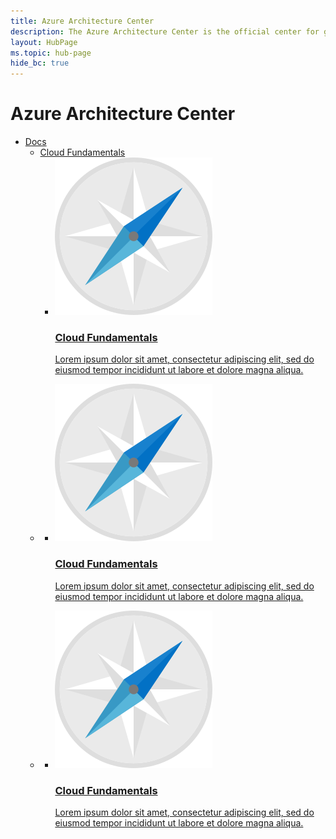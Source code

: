 ```yaml
---
title: Azure Architecture Center
description: The Azure Architecture Center is the official center for guidance, blueprints, patterns, and best practices for building solutions with Microsoft Azure. It is curated by the Microsoft patterns & practices team.
layout: HubPage
ms.topic: hub-page
hide_bc: true
---
```


<div id="main" class="v2">
    <div class="container">
        <h1>Azure Architecture Center</h1>
        <ul class="pivots">
            <li>
                <a data-default="true" href="#architecture">Docs</a>
                <ul id="architecture">
                    <li>
                        <a href="#arch1">Cloud Fundamentals<a>
                        <ul id="arch1" class="cardsF">
                            <li>
                                <a href="./cloud-fundamentals/index.md" title="Cloud Fundamentals">
                                    <div class="cardSize">
                                        <div class="cardPadding">
                                            <div class="card">
                                                <div class="cardImageOuter">
                                                    <div class="cardImage">
                                                        <img src="./cloud-fundamentals/_images/a3g-logo.svg" alt="" />
                                                    </div>
                                                </div>
                                                <div class="cardText">
                                                    <h3>Cloud Fundamentals</h3>
                                                    <p>Lorem ipsum dolor sit amet, consectetur adipiscing elit, sed do eiusmod tempor incididunt ut labore et dolore magna aliqua.</p>
                                                </div>
                                            </div>
                                        </div>
                                    </div>
                                </a>
                            </li>
                        </ul>
                    </li>
                    <li>
                        <a href="#arch2"><a>
                        <ul id="arch2" class="cardsF">
                            <li>
                                <a href="./cloud-fundamentals/index.md" title="Cloud Fundamentals">
                                    <div class="cardSize">
                                        <div class="cardPadding">
                                            <div class="card">
                                                <div class="cardImageOuter">
                                                    <div class="cardImage">
                                                        <img src="./cloud-fundamentals/_images/a3g-logo.svg" alt="" />
                                                    </div>
                                                </div>
                                                <div class="cardText">
                                                    <h3>Cloud Fundamentals</h3>
                                                    <p>Lorem ipsum dolor sit amet, consectetur adipiscing elit, sed do eiusmod tempor incididunt ut labore et dolore magna aliqua.</p>
                                                </div>
                                            </div>
                                        </div>
                                    </div>
                                </a>
                            </li>
                        </ul>
                    </li>
                    <li>
                        <a href="#arch3"><a>
                        <ul id="arch3" class="cardsF">
                            <li>
                                <a href="./cloud-fundamentals/index.md" title="Cloud Fundamentals">
                                    <div class="cardSize">
                                        <div class="cardPadding">
                                            <div class="card">
                                                <div class="cardImageOuter">
                                                    <div class="cardImage">
                                                        <img src="./cloud-fundamentals/_images/a3g-logo.svg" alt="" />
                                                    </div>
                                                </div>
                                                <div class="cardText">
                                                    <h3>Cloud Fundamentals</h3>
                                                    <p>Lorem ipsum dolor sit amet, consectetur adipiscing elit, sed do eiusmod tempor incididunt ut labore et dolore magna aliqua.</p>
                                                </div>
                                            </div>
                                        </div>
                                    </div>
                                </a>
                            </li>
                        </ul>
                    </li>
                </ul>
            </li>
        </ul>
    </div>
</div>
                                                
